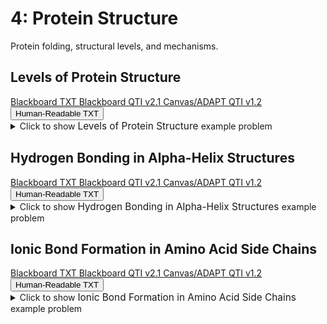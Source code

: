 # 4: Protein Structure

Protein folding, structural levels, and mechanisms.

## Levels of Protein Structure

<div id="MC-levels_of_protein_structure-button-container" class="button-container">
<a class="md-button custom-button bb_text" href="bbq-MC-levels_of_protein_structure-questions.txt" download title="Download bbq-MC-levels_of_protein_structure-questions.txt" aria-label="Click to download the Blackboard TXT file (bbq-MC-levels_of_protein_structure-questions.txt)">
    <i class="fa fa-download"></i>Blackboard TXT
</a>
<a class="md-button custom-button bb_qti" href="downloads/blackboard_qti_v2_1-MC-levels_of_protein_structure.zip" download title="Download blackboard_qti_v2_1-MC-levels_of_protein_structure.zip" aria-label="Click to download the Blackboard QTI v2.1 file (blackboard_qti_v2_1-MC-levels_of_protein_structure.zip)">
    <i class="fa fa-download"></i>Blackboard QTI v2.1
</a>
<a class="md-button custom-button canvas_qti" href="downloads/canvas_qti_v1_2-MC-levels_of_protein_structure.zip" download title="Download canvas_qti_v1_2-MC-levels_of_protein_structure.zip" aria-label="Click to download the Canvas/ADAPT QTI v1.2 file (canvas_qti_v1_2-MC-levels_of_protein_structure.zip)">
    <i class="fa fa-download"></i>Canvas/ADAPT QTI v1.2
</a>
<button class="md-button custom-button human_read" onclick="window.open('downloads/human_readable-MC-levels_of_protein_structure.html', '_blank')" title="View human_readable-MC-levels_of_protein_structure.html" aria-label="Click to view the Human-Readable TXT file (human_readable-MC-levels_of_protein_structure.html)">
    <i class="fa fa-eye"></i> Human-Readable TXT
</button>
</div><details>
  <summary>Click 
    <span style='font-weight: normal;'>
       to show
    </span>
    <span style='font-size: 1.1em; color: var(--md-primary-fg-color--dark)'>
      Levels of Protein Structure
    </span>
    <span style='font-weight: normal;'>
      example problem
    </span>
  </summary>
  {% include "biochemistry/topic04/downloads/selftest-MC-levels_of_protein_structure.html" %}

</details>


## Hydrogen Bonding in Alpha-Helix Structures

<div id="alpha_helix_h-bonds-MC-button-container" class="button-container">
<a class="md-button custom-button bb_text" href="bbq-alpha_helix_h-bonds-MC-questions.txt" download title="Download bbq-alpha_helix_h-bonds-MC-questions.txt" aria-label="Click to download the Blackboard TXT file (bbq-alpha_helix_h-bonds-MC-questions.txt)">
    <i class="fa fa-download"></i>Blackboard TXT
</a>
<a class="md-button custom-button bb_qti" href="downloads/blackboard_qti_v2_1-alpha_helix_h-bonds-MC.zip" download title="Download blackboard_qti_v2_1-alpha_helix_h-bonds-MC.zip" aria-label="Click to download the Blackboard QTI v2.1 file (blackboard_qti_v2_1-alpha_helix_h-bonds-MC.zip)">
    <i class="fa fa-download"></i>Blackboard QTI v2.1
</a>
<a class="md-button custom-button canvas_qti" href="downloads/canvas_qti_v1_2-alpha_helix_h-bonds-MC.zip" download title="Download canvas_qti_v1_2-alpha_helix_h-bonds-MC.zip" aria-label="Click to download the Canvas/ADAPT QTI v1.2 file (canvas_qti_v1_2-alpha_helix_h-bonds-MC.zip)">
    <i class="fa fa-download"></i>Canvas/ADAPT QTI v1.2
</a>
<button class="md-button custom-button human_read" onclick="window.open('downloads/human_readable-alpha_helix_h-bonds-MC.html', '_blank')" title="View human_readable-alpha_helix_h-bonds-MC.html" aria-label="Click to view the Human-Readable TXT file (human_readable-alpha_helix_h-bonds-MC.html)">
    <i class="fa fa-eye"></i> Human-Readable TXT
</button>
</div><details>
  <summary>Click 
    <span style='font-weight: normal;'>
       to show
    </span>
    <span style='font-size: 1.1em; color: var(--md-primary-fg-color--dark)'>
      Hydrogen Bonding in Alpha-Helix Structures
    </span>
    <span style='font-weight: normal;'>
      example problem
    </span>
  </summary>
  {% include "biochemistry/topic04/downloads/selftest-alpha_helix_h-bonds-MC.html" %}

</details>


## Ionic Bond Formation in Amino Acid Side Chains

<div id="ionic_bond_amino_acids-button-container" class="button-container">
<a class="md-button custom-button bb_text" href="bbq-ionic_bond_amino_acids-questions.txt" download title="Download bbq-ionic_bond_amino_acids-questions.txt" aria-label="Click to download the Blackboard TXT file (bbq-ionic_bond_amino_acids-questions.txt)">
    <i class="fa fa-download"></i>Blackboard TXT
</a>
<a class="md-button custom-button bb_qti" href="downloads/blackboard_qti_v2_1-ionic_bond_amino_acids.zip" download title="Download blackboard_qti_v2_1-ionic_bond_amino_acids.zip" aria-label="Click to download the Blackboard QTI v2.1 file (blackboard_qti_v2_1-ionic_bond_amino_acids.zip)">
    <i class="fa fa-download"></i>Blackboard QTI v2.1
</a>
<a class="md-button custom-button canvas_qti" href="downloads/canvas_qti_v1_2-ionic_bond_amino_acids.zip" download title="Download canvas_qti_v1_2-ionic_bond_amino_acids.zip" aria-label="Click to download the Canvas/ADAPT QTI v1.2 file (canvas_qti_v1_2-ionic_bond_amino_acids.zip)">
    <i class="fa fa-download"></i>Canvas/ADAPT QTI v1.2
</a>
<button class="md-button custom-button human_read" onclick="window.open('downloads/human_readable-ionic_bond_amino_acids.html', '_blank')" title="View human_readable-ionic_bond_amino_acids.html" aria-label="Click to view the Human-Readable TXT file (human_readable-ionic_bond_amino_acids.html)">
    <i class="fa fa-eye"></i> Human-Readable TXT
</button>
</div><details>
  <summary>Click 
    <span style='font-weight: normal;'>
       to show
    </span>
    <span style='font-size: 1.1em; color: var(--md-primary-fg-color--dark)'>
      Ionic Bond Formation in Amino Acid Side Chains
    </span>
    <span style='font-weight: normal;'>
      example problem
    </span>
  </summary>
  {% include "biochemistry/topic04/downloads/selftest-ionic_bond_amino_acids.html" %}

</details>


